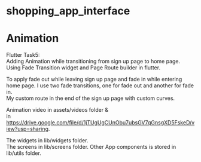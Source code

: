 # shopping_app_interface

# Animation

Flutter Task5:         
Adding Animation while transitioning from sign up page to home page.         
Using Fade Transition widget and Page Route builder in flutter.  

To apply fade out while leaving sign up page and fade in while entering home page.
I use two fade transitions, one for fade out and another for fade in.               
My custom route in the end of the sign up page with custom curves.

Animation video in assets/videos folder &  
in https://drive.google.com/file/d/1jTUgUgCUnObu7ubsGV7qGnsgXD5FskeD/view?usp=sharing.
    
The widgets in lib/widgets folder.      
The screens in lib/screens folder. 
Other App components is stored in lib/utils folder.
